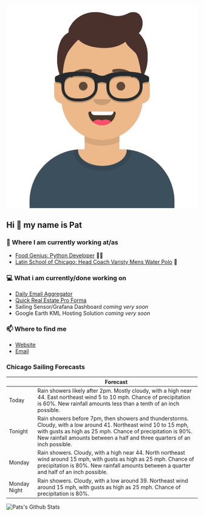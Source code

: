 [![Social banner for p-j-falconer](https://raw.githubusercontent.com/P-J-FALCONER/P-J-FALCONER/master/assets/avataaars.svg)](https://patfalconer.com/)
## Hi :wave: my name is Pat

### 💼 Where I am currently working at/as
- [Food Genius: Python Developer](https://getfoodgenius.com/) 🍔🐍
- [Latin School of Chicago: Head Coach Varisty Mens Water Polo](https://www.latinschool.org/) 🤽


### 💻 What i am currently/done working on
 - [Daily Email Aggregator](https://github.com/P-J-FALCONER/dott_daily_mail)
 - [Quick Real Estate Pro Forma](https://github.com/P-J-FALCONER/henry)
 - Sailing Sensor/Grafana Dashboard *coming very soon*
 - Google Earth KML Hosting Solution *coming very soon*

### 📫 Where to find me
 - [Website](https://patfalconer.com/)
 - [Email](mailto:patrick.j.falconer@gmail.com)


### Chicago Sailing Forecasts
|   | Forecast  |
|---|---|
| Today | Rain showers likely after 2pm. Mostly cloudy, with a high near 44. East northeast wind 5 to 10 mph. Chance of precipitation is 60%. New rainfall amounts less than a tenth of an inch possible. |
| Tonight | Rain showers before 7pm, then showers and thunderstorms. Cloudy, with a low around 41. Northeast wind 10 to 15 mph, with gusts as high as 25 mph. Chance of precipitation is 90%. New rainfall amounts between a half and three quarters of an inch possible. |
| Monday | Rain showers. Cloudy, with a high near 44. North northeast wind around 15 mph, with gusts as high as 25 mph. Chance of precipitation is 80%. New rainfall amounts between a quarter and half of an inch possible. |
| Monday Night | Rain showers. Cloudy, with a low around 39. Northeast wind around 15 mph, with gusts as high as 25 mph. Chance of precipitation is 80%. |

![Pats's Github Stats](https://github-readme-stats.vercel.app/api?username=p-j-falconer&show_icons=true&theme=radical)
